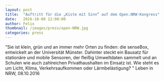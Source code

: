 ```yaml
---
layout: post
title:  "Auftritt für die „Kiste mit Sinn“ auf dem Open.NRW-Kongress"
date:   2016-10-08 12:00:00
author: Felix
thumbnail: /images/press/open-NRW.jpg
categories: press
---
```

"Sie ist klein, grün und an immer mehr Orten zu finden: die senseBox, entwickelt an der Universität Münster. Dahinter steckt ein Bausatz für stationäre und mobile Sensoren, der fleißig Umweltdaten sammelt und an Schulen wie auch zahlreichen Privathaushalten im Einsatz ist. Wie steht es um Licht, Klima, Verkehrsaufkommen oder Lärmbelästigung? "
Leben in NRW, 08.10.2016
